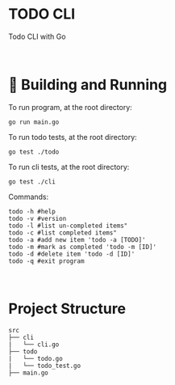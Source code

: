 # TODO CLI

Todo CLI with Go

<br>

# 🚀 Building and Running

To run program, at the root directory:
```
go run main.go
```
To run todo tests, at the root directory:
```
go test ./todo
```
To run cli tests, at the root directory:
```
go test ./cli
```
Commands:
```
todo -h #help 
todo -v #version
todo -l #list un-completed items"
todo -c #list completed items"
todo -a #add new item 'todo -a [TODO]'
todo -m #mark as completed 'todo -m [ID]'
todo -d #delete item 'todo -d [ID]'
todo -q #exit program
```
<br>

# Project Structure

```
src
├── cli
|   └── cli.go
├── todo  
|   └── todo.go                 
|   └── todo_test.go
├── main.go 
```
